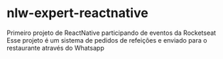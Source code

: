 # nlw-expert-reactnative
Primeiro projeto de ReactNative participando de eventos da Rocketseat
Esse projeto é um sistema de pedidos de refeições e enviado para o restaurante através do Whatsapp
